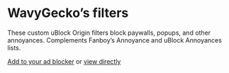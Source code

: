# WavyGecko’s filters

These custom uBlock Origin filters block paywalls, popups, and other annoyances. Complements Fanboy’s Annoyance and uBlock Annoyances lists.

[Add to your ad blocker](https://subscribe.adblockplus.org/?location=https://raw.githubusercontent.com/wavygecko/ubo-filters/main/list.txt&title=WavyGecko’s%20filters) or [view directly](https://raw.githubusercontent.com/wavygecko/ubo-filters/main/list.txt)
